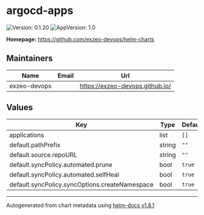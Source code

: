 # argocd-apps

![Version: 0.1.20](https://img.shields.io/badge/Version-0.1.20-informational?style=flat-square) ![AppVersion: 1.0](https://img.shields.io/badge/AppVersion-1.0-informational?style=flat-square)

**Homepage:** <https://github.com/exzeo-devops/helm-charts>

## Maintainers

| Name | Email | Url |
| ---- | ------ | --- |
| exzeo-devops |  | <https://exzeo-devops.github.io/> |

## Values

| Key | Type | Default | Description |
|-----|------|---------|-------------|
| applications | list | `[]` |  |
| default.pathPrefix | string | `""` |  |
| default.source.repoURL | string | `""` |  |
| default.syncPolicy.automated.prune | bool | `true` |  |
| default.syncPolicy.automated.selfHeal | bool | `true` |  |
| default.syncPolicy.syncOptions.createNamespace | bool | `true` |  |

----------------------------------------------
Autogenerated from chart metadata using [helm-docs v1.8.1](https://github.com/norwoodj/helm-docs/releases/v1.8.1)
